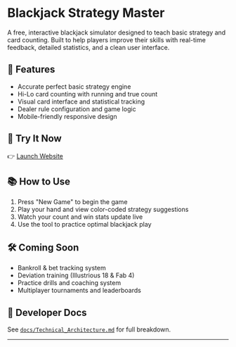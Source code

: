 # Blackjack Strategy Master

A free, interactive blackjack simulator designed to teach basic strategy and card counting. Built to help players improve their skills with real-time feedback, detailed statistics, and a clean user interface.

## 🎯 Features

* Accurate perfect basic strategy engine
* Hi-Lo card counting with running and true count
* Visual card interface and statistical tracking
* Dealer rule configuration and game logic
* Mobile-friendly responsive design

## 🚀 Try It Now

👉 [Launch Website](https://xavierb100.github.io/Blackjack_Stratagy/)

## 📚 How to Use

1. Press "New Game" to begin the game
2. Play your hand and view color-coded strategy suggestions
3. Watch your count and win stats update live
4. Use the tool to practice optimal blackjack play

## 🛠️ Coming Soon

* Bankroll & bet tracking system
* Deviation training (Illustrious 18 & Fab 4)
* Practice drills and coaching system
* Multiplayer tournaments and leaderboards

## 🧠 Developer Docs

See [`docs/Technical_Architecture.md`](docs/Technical_Architecture.md) for full breakdown.

---


